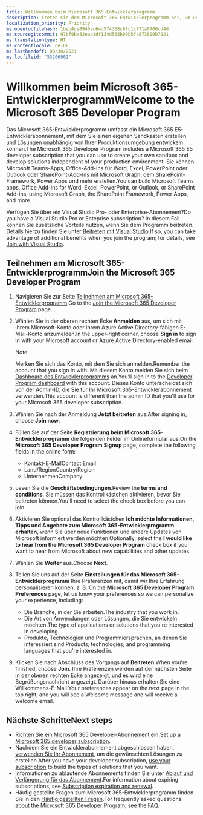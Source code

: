 ```yaml
---
title: Willkommen beim Microsoft 365-Entwicklerprogramm
description: Treten Sie dem Microsoft 365-Entwicklerprogramm bei, um unabhängig von Ihrer Produktionsumgebung Microsoft 365-Lösungen zu entwickeln.
localization_priority: Priority
ms.openlocfilehash: 1beb4ce8946ac64d574328c8fc1c771a0700cd4d
ms.sourcegitcommit: 97bf9ba32eaa1df134d563b99b5fa873600b7921
ms.translationtype: HT
ms.contentlocale: de-DE
ms.lasthandoff: 06/30/2021
ms.locfileid: "53206902"
---
```

# <a name="welcome-to-the-microsoft-365-developer-program"></a><span data-ttu-id="af15a-103">Willkommen beim Microsoft 365-Entwicklerprogramm</span><span class="sxs-lookup"><span data-stu-id="af15a-103">Welcome to the Microsoft 365 Developer Program</span></span>

<span data-ttu-id="af15a-104">Das Microsoft 365-Entwicklerprogramm umfasst ein Microsoft 365 E5-Entwicklerabonnement, mit dem Sie einen eigenen Sandkasten erstellen und Lösungen unabhängig von Ihrer Produktionsumgebung entwickeln können.</span><span class="sxs-lookup"><span data-stu-id="af15a-104">The Microsoft 365 Developer Program includes a Microsoft 365 E5 developer subscription that you can use to create your own sandbox and develop solutions independent of your production environment.</span></span> <span data-ttu-id="af15a-105">Sie können Microsoft Teams-Apps, Office-Add-Ins für Word, Excel, PowerPoint oder Outlook oder SharePoint-Add-Ins mit Microsoft Graph, dem SharePoint-Framework, Power Apps und mehr erstellen.</span><span class="sxs-lookup"><span data-stu-id="af15a-105">You can build Microsoft Teams apps, Office Add-ins for Word, Excel, PowerPoint, or Outlook, or SharePoint Add-ins, using Microsoft Graph, the SharePoint Framework, Power Apps, and more.</span></span>

<span data-ttu-id="af15a-106">Verfügen Sie über ein Visual Studio Pro- oder Enterprise-Abonnement?</span><span class="sxs-lookup"><span data-stu-id="af15a-106">Do you have a Visual Studio Pro or Enteprise subscription?</span></span> <span data-ttu-id="af15a-107">In diesem Fall können Sie zusätzliche Vorteile nutzen, wenn Sie dem Programm beitreten. Details hierzu finden Sie unter [Beitreten mit Visual Studio](join-with-visual-studio.md).</span><span class="sxs-lookup"><span data-stu-id="af15a-107">If so, you can take advantage of additional benefits when you join the program; for details, see [Join with Visual Studio](join-with-visual-studio.md).</span></span>

## <a name="join-the-microsoft-365-developer-program"></a><span data-ttu-id="af15a-108">Teilnehmen am Microsoft 365-Entwicklerprogramm</span><span class="sxs-lookup"><span data-stu-id="af15a-108">Join the Microsoft 365 Developer Program</span></span>

1. <span data-ttu-id="af15a-109">Navigieren Sie zur Seite [Teilnehmen am Microsoft 365-Entwicklerprogramm](https://developer.microsoft.com/de-DE/microsoft-365/dev-program).</span><span class="sxs-lookup"><span data-stu-id="af15a-109">Go to the [Join the Microsoft 365 Developer Program](https://developer.microsoft.com/de-DE/microsoft-365/dev-program) page.</span></span> 

2. <span data-ttu-id="af15a-110">Wählen Sie in der oberen rechten Ecke **Anmelden** aus, um sich mit Ihrem Microsoft-Konto oder Ihrem Azure Active Directory-fähigen E-Mail-Konto anzumelden.</span><span class="sxs-lookup"><span data-stu-id="af15a-110">In the upper-right corner, choose **Sign in** to sign in with your Microsoft account or Azure Active Directory-enabled email.</span></span>

    > [!NOTE]
    > <span data-ttu-id="af15a-111">Merken Sie sich das Konto, mit dem Sie sich anmelden.</span><span class="sxs-lookup"><span data-stu-id="af15a-111">Remember the account that you sign in with.</span></span> <span data-ttu-id="af15a-112">Mit diesem Konto melden Sie sich beim [Dashboard des Entwicklerprogramms](https://developer.microsoft.com/office/profile) an.</span><span class="sxs-lookup"><span data-stu-id="af15a-112">You’ll sign in to the [Developer Program dashboard](https://developer.microsoft.com/office/profile) with this account.</span></span> <span data-ttu-id="af15a-113">Dieses Konto unterscheidet sich von der Admin-ID, die Sie für Ihr Microsoft 365-Entwicklerabonnement verwenden.</span><span class="sxs-lookup"><span data-stu-id="af15a-113">This account is different than the admin ID that you'll use for your Microsoft 365 developer subscription.</span></span>

3. <span data-ttu-id="af15a-114">Wählen Sie nach der Anmeldung **Jetzt beitreten** aus.</span><span class="sxs-lookup"><span data-stu-id="af15a-114">After signing in, choose **Join now**.</span></span>

4. <span data-ttu-id="af15a-115">Füllen Sie auf der Seite **Registrierung beim Microsoft 365-Entwicklerprogramm** die folgenden Felder im Onlineformular aus:</span><span class="sxs-lookup"><span data-stu-id="af15a-115">On the **Microsoft 365 Developer Program Signup** page, complete the following fields in the online form:</span></span>

    - <span data-ttu-id="af15a-116">Kontakt-E-Mail</span><span class="sxs-lookup"><span data-stu-id="af15a-116">Contact Email</span></span>
    - <span data-ttu-id="af15a-117">Land/Region</span><span class="sxs-lookup"><span data-stu-id="af15a-117">Country/Region</span></span>
    - <span data-ttu-id="af15a-118">Unternehmen</span><span class="sxs-lookup"><span data-stu-id="af15a-118">Company</span></span>

5. <span data-ttu-id="af15a-119">Lesen Sie die **Geschäftsbedingungen**.</span><span class="sxs-lookup"><span data-stu-id="af15a-119">Review the **terms and conditions**.</span></span> <span data-ttu-id="af15a-120">Sie müssen das Kontrollkästchen aktivieren, bevor Sie beitreten können.</span><span class="sxs-lookup"><span data-stu-id="af15a-120">You'll need to select the check box before you can join.</span></span>

6. <span data-ttu-id="af15a-121">Aktivieren Sie optional das Kontrollkästchen **Ich möchte Informationen, Tipps und Angebote zum Microsoft 365-Entwicklerprogramm erhalten**, wenn Sie über neue Funktionen und andere Updates von Microsoft informiert werden möchten.</span><span class="sxs-lookup"><span data-stu-id="af15a-121">Optionally, select the **I would like to hear from the Microsoft 365 Developer Program** check box if you want to hear from Microsoft about new capabilities and other updates.</span></span> 

7. <span data-ttu-id="af15a-122">Wählen Sie **Weiter** aus.</span><span class="sxs-lookup"><span data-stu-id="af15a-122">Choose **Next**.</span></span>

8. <span data-ttu-id="af15a-123">Teilen Sie uns auf der Seite **Einstellungen für das Microsoft 365-Entwicklerprogramm** Ihre Präferenzen mit, damit wir Ihre Erfahrung personalisieren können, z. B.:</span><span class="sxs-lookup"><span data-stu-id="af15a-123">On the **Microsoft 365 Developer Program Preferences** page, let us know your preferences so we can personalize your experience, including:</span></span>

    - <span data-ttu-id="af15a-124">Die Branche, in der Sie arbeiten.</span><span class="sxs-lookup"><span data-stu-id="af15a-124">The industry that you work in.</span></span>
    - <span data-ttu-id="af15a-125">Die Art von Anwendungen oder Lösungen, die Sie entwickeln möchten.</span><span class="sxs-lookup"><span data-stu-id="af15a-125">The type of applications or solutions that you're interested in developing.</span></span>
    - <span data-ttu-id="af15a-126">Produkte, Technologien und Programmiersprachen, an denen Sie interessiert sind.</span><span class="sxs-lookup"><span data-stu-id="af15a-126">Products, technologies, and programming languages that you're interested in.</span></span>

9. <span data-ttu-id="af15a-127">Klicken Sie nach Abschluss des Vorgangs auf **Beitreten**.</span><span class="sxs-lookup"><span data-stu-id="af15a-127">When you're finished, choose **Join**.</span></span> <span data-ttu-id="af15a-128">Ihre Präferenzen werden auf der nächsten Seite in der oberen rechten Ecke angezeigt, und es wird eine Begrüßungsnachricht angezeigt. Darüber hinaus erhalten Sie eine Willkommens-E-Mail.</span><span class="sxs-lookup"><span data-stu-id="af15a-128">Your preferences appear on the next page in the top right, and you will see a Welcome message and will receive a welcome email.</span></span>



## <a name="next-steps"></a><span data-ttu-id="af15a-129">Nächste Schritte</span><span class="sxs-lookup"><span data-stu-id="af15a-129">Next steps</span></span>

- <span data-ttu-id="af15a-130">[Richten Sie ein Microsoft 365 Developer-Abonnement ein](microsoft-365-developer-program-get-started.md).</span><span class="sxs-lookup"><span data-stu-id="af15a-130">[Set up a Microsoft 365 developer subscription](microsoft-365-developer-program-get-started.md).</span></span> 
- <span data-ttu-id="af15a-131">Nachdem Sie ein Entwicklerabonnement abgeschlossen haben, [verwenden Sie Ihr Abonnement](build-microsoft-365-solutions.md), um die gewünschten Lösungen zu erstellen.</span><span class="sxs-lookup"><span data-stu-id="af15a-131">After you have your developer subscription, [use your subscription](build-microsoft-365-solutions.md) to build the types of solutions that you want.</span></span>
- <span data-ttu-id="af15a-132">Informationen zu ablaufende Abonnements finden Sie unter [Ablauf und Verlängerung für das Abonnement](subscription-expiration-and-renewal.md).</span><span class="sxs-lookup"><span data-stu-id="af15a-132">For information about expiring subscriptions, see [Subscription expiration and renewal](subscription-expiration-and-renewal.md).</span></span>
- <span data-ttu-id="af15a-133">Häufig gestellte Fragen zum Microsoft 365-Entwicklerprogramm finden Sie in den [Häufig gestellten Fragen](microsoft-365-developer-program-faq.yml).</span><span class="sxs-lookup"><span data-stu-id="af15a-133">For frequently asked questions about the Microsoft 365 Developer Program, see the [FAQ](microsoft-365-developer-program-faq.yml).</span></span>


